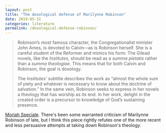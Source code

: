 ```yaml
---
layout: post
title: "The doxological defense of Marilynne Robinson"
date: 2019-05-31
categories: literature
permalink: /doxological-defense-robinson/
---
```


> Robinson’s most famous character, the Congregationalist minister John Ames, is devoted to Calvin—as is Robinson herself. She is a careful student of the Reformer and mimics his form: The Gilead novels, like the *Institutes,* should be read as a *summa pietatis* rather than a *summa theologiae.* This means that for both Calvin and Robinson, the goal is doxology.
>
> The *Institutes’* subtitle describes the work as “almost the whole sum of piety and whatever is necessary to know about the doctrine of salvation.” In the same vein, Robinson seeks to express in her novels a theology that has worship as its end. In her work, delight in the created order is a precursor to knowledge of God’s sustaining presence.

[Moriah Speciale](https://www.firstthings.com/web-exclusives/2019/05/marilynne-robinson-and-the-mystery-of-grace). There's been some warranted criticism of Marilynne Robinson of late, but I think this piece rightly refutes one of the more recent and less persuasive attempts at taking down Robinson's theology.